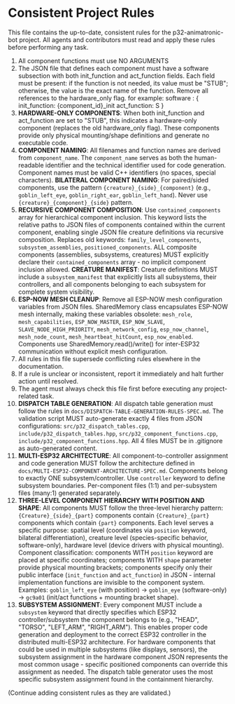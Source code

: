 # Consistent Project Rules

This file contains the up-to-date, consistent rules for the p32-animatronic-bot project. All agents and contributors must read and apply these rules before performing any task.

1. All component functions must use NO ARGUMENTS
2. The JSON file that defines each component must have a software subsection with both init_function and act_function fields. Each field must be present: if the function is not needed, its value must be "STUB"; otherwise, the value is the exact name of the function. Remove all references to the hardware_only flag.
    for example:
        software :
        {
            init_function: {component_id}_init
            act_function: S
        }
3. **HARDWARE-ONLY COMPONENTS**: When both init_function and act_function are set to "STUB", this indicates a hardware-only component (replaces the old hardware_only flag). These components provide only physical mounting/shape definitions and generate no executable code.
4. **COMPONENT NAMING**: All filenames and function names are derived from `component_name`. The `component_name` serves as both the human-readable identifier and the technical identifier used for code generation. Component names must be valid C++ identifiers (no spaces, special characters). **BILATERAL COMPONENT NAMING**: For paired/sided components, use the pattern `{creature}_{side}_{component}` (e.g., `goblin_left_eye`, `goblin_right_ear`, `goblin_left_hand`). Never use `{creature}_{component}_{side}` pattern.
5. **RECURSIVE COMPONENT COMPOSITION**: Use `contained_components` array for hierarchical component inclusion. This keyword lists the relative paths to JSON files of components contained within the current component, enabling single JSON file creature definitions via recursive composition. Replaces old keywords: `family_level_components`, `subsystem_assemblies`, `positioned_components`. ALL composite components (assemblies, subsystems, creatures) MUST explicitly declare their `contained_components` array - no implicit component inclusion allowed. **CREATURE MANIFEST**: Creature definitions MUST include a `subsystem_manifest` that explicitly lists all subsystems, their controllers, and all components belonging to each subsystem for complete system visibility.
6. **ESP-NOW MESH CLEANUP**: Remove all ESP-NOW mesh configuration variables from JSON files. SharedMemory class encapsulates ESP-NOW mesh internally, making these variables obsolete: `mesh_role`, `mesh_capabilities`, `ESP_NOW_MASTER`, `ESP_NOW_SLAVE`, `SLAVE_NODE_HIGH_PRIORITY`, `mesh_network_config`, `esp_now_channel`, `mesh_node_count`, `mesh_heartbeat_hitCount`, `esp_now_enabled`. Components use SharedMemory.read()/write() for inter-ESP32 communication without explicit mesh configuration.
7. All rules in this file supersede conflicting rules elsewhere in the documentation.
8. If a rule is unclear or inconsistent, report it immediately and halt further action until resolved.
9. The agent must always check this file first before executing any project-related task.
10. **DISPATCH TABLE GENERATION**: All dispatch table generation must follow the rules in `docs/DISPATCH-TABLE-GENERATION-RULES-SPEC.md`. The validation script MUST auto-generate exactly 4 files from JSON configurations: `src/p32_dispatch_tables.cpp`, `include/p32_dispatch_tables.hpp`, `src/p32_component_functions.cpp`, `include/p32_component_functions.hpp`. All 4 files MUST be in .gitignore as auto-generated content.
11. **MULTI-ESP32 ARCHITECTURE**: All component-to-controller assignment and code generation MUST follow the architecture defined in `docs/MULTI-ESP32-COMPONENT-ARCHITECTURE-SPEC.md`. Components belong to exactly ONE subsystem/controller. Use `controller` keyword to define subsystem boundaries. Per-component files (1:1) and per-subsystem files (many:1) generated separately.
12. **THREE-LEVEL COMPONENT HIERARCHY WITH POSITION AND SHAPE**: All components MUST follow the three-level hierarchy pattern: `{Creature}_{side}_{part}` components contain `{Creature}_{part}` components which contain `{part}` components. Each level serves a specific purpose: spatial level (coordinates via `position` keyword, bilateral differentiation), creature level (species-specific behavior, software-only), hardware level (device drivers with physical mounting). Component classification: components WITH `position` keyword are placed at specific coordinates; components WITH `shape` parameter provide physical mounting brackets; components specify only their public interface (`init_function` and `act_function`) in JSON - internal implementation functions are invisible to the component system. Examples: `goblin_left_eye` (with position) → `goblin_eye` (software-only) → `gc9a01` (init/act functions + mounting bracket shape).
13. **SUBSYSTEM ASSIGNMENT**: Every component MUST include a `subsystem` keyword that directly specifies which ESP32 controller/subsystem the component belongs to (e.g., "HEAD", "TORSO", "LEFT_ARM", "RIGHT_ARM"). This enables proper code generation and deployment to the correct ESP32 controller in the distributed multi-ESP32 architecture. For hardware components that could be used in multiple subsystems (like displays, sensors), the subsystem assignment in the hardware component JSON represents the most common usage - specific positioned components can override this assignment as needed. The dispatch table generator uses the most specific subsystem assignment found in the containment hierarchy.

(Continue adding consistent rules as they are validated.)

